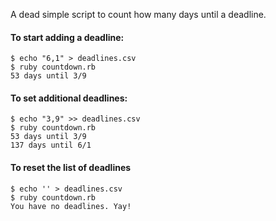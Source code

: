  A dead simple script to count how many days until a deadline.

#### To start adding a deadline:
    $ echo "6,1" > deadlines.csv
    $ ruby countdown.rb 
    53 days until 3/9

#### To set additional deadlines:
    $ echo "3,9" >> deadlines.csv
    $ ruby countdown.rb
    53 days until 3/9
    137 days until 6/1

#### To reset the list of deadlines
    $ echo '' > deadlines.csv
    $ ruby countdown.rb
    You have no deadlines. Yay!

